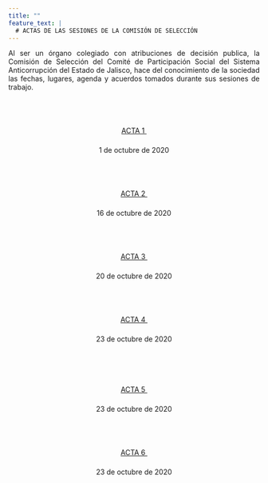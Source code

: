 ```yaml
---
title: ""
feature_text: |
  # ACTAS DE LAS SESIONES DE LA COMISIÓN DE SELECCIÓN
---
```


<p style="text-align:justify">Al ser un órgano colegiado con atribuciones de decisión publica, la Comisión de Selección del Comité de Participación Social del Sistema Anticorrupción del Estado de Jalisco, hace del conocimiento de la sociedad las fechas, lugares, agenda y acuerdos tomados durante sus sesiones de trabajo.</p>
<p></p><p></p>

<div class="flex-grid-fourths  actas" style="overflow-x: hidden;">

<div class="col"><div style="text-align:center"> <br>
<a href="/actas/Acta_01_sesion_virtual_2020.pdf" class="svg_text_link2"> <svg class="icon" role="img" style="width: 32px; height: 32px;"> <use xlink:href="#doc-pdf"></use></svg><br>
<span class="specialunderline3  bigg" style="line-height: 2rem;">ACTA 1&nbsp;</span> </a><p></p><span class="small">1 de octubre de 2020</span><p></p></div> </div>


<div class="col"><div style="text-align:center"> <br>
 <a href="/actas/Acta_02_sesion_virtual_2020.pdf" class="svg_text_link2"> <svg class="icon" role="img" style="width: 32px; height: 32px;"> <use xlink:href="#doc-pdf"></use></svg><br>
<span class="specialunderline3  bigg" style="line-height: 2rem;">ACTA 2&nbsp;</span> </a><p></p><span class="small">16 de octubre de 2020</span><p></p></div> </div>


<div class="col"><div style="text-align:center"> <br>
 <a href="/actas/Acta_03_sesion_virtual_2020.pdf" class="svg_text_link2"> <svg class="icon" role="img" style="width: 32px; height: 32px;"> <use xlink:href="#doc-pdf"></use></svg><br>
<span class="specialunderline3  bigg" style="line-height: 2rem;">ACTA 3&nbsp;</span> </a><p></p><span class="small">20 de octubre de 2020</span><p></p></div> </div>

<div class="col"><div style="text-align:center"> <br>
 <a href="/actas/Acta_04_sesion_virtual_2020.pdf" class="svg_text_link2"> <svg class="icon" role="img" style="width: 32px; height: 32px;"> <use xlink:href="#doc-pdf"></use></svg><br>
<span class="specialunderline3  bigg" style="line-height: 2rem;">ACTA 4&nbsp;</span> </a><p></p><span class="small">23 de octubre de 2020</span><p></p></div> </div>



</div>


<p></p>
<!---->

<div class="flex-grid-fourths2  actas">

<div class="col"><div style="text-align:center"> <br>
 <a href="/actas/Acta_05_sesion_virtualypresencial_2020.PDF" class="svg_text_link2"> <svg class="icon" role="img" style="width: 32px; height: 32px;"> <use xlink:href="#doc-pdf"></use></svg><br>
<span class="specialunderline3  bigg" style="line-height: 2rem;">ACTA 5&nbsp;</span> </a><p></p><span class="small">23 de octubre de 2020</span><p></p></div> </div>

<div class="col"><div style="text-align:center"> <br>
 <a href="/actas/Acta_06_sesion_virtualypresencial_2020.PDF" class="svg_text_link2"> <svg class="icon" role="img" style="width: 32px; height: 32px;"> <use xlink:href="#doc-pdf"></use></svg><br>
<span class="specialunderline3  bigg" style="line-height: 2rem;">ACTA 6&nbsp;</span> </a><p></p><span class="small">23 de octubre de 2020</span><p></p></div> </div>
</div





<p></p>
<p></p>
<p></p>
<p></p>
